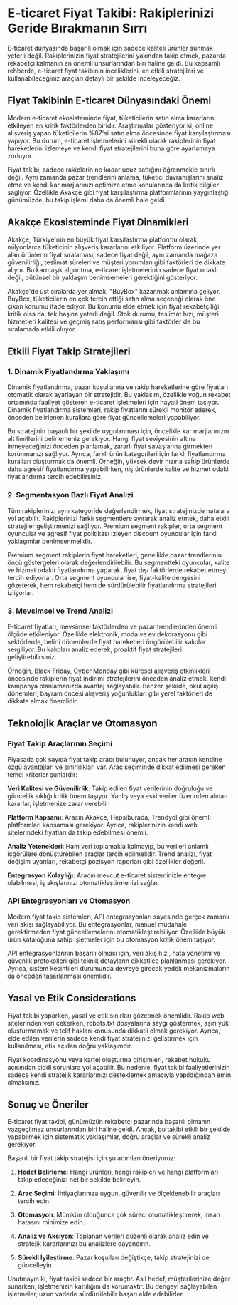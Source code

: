 # E-ticaret Fiyat Takibi: Rakiplerinizi Geride Bırakmanın Sırrı

E-ticaret dünyasında başarılı olmak için sadece kaliteli ürünler sunmak yeterli değil. Rakiplerinizin fiyat stratejilerini yakından takip etmek, pazarda rekabetçi kalmanın en önemli unsurlarından biri haline geldi. Bu kapsamlı rehberde, e-ticaret fiyat takibinin inceliklerini, en etkili stratejileri ve kullanabileceğiniz araçları detaylı bir şekilde inceleyeceğiz.

## Fiyat Takibinin E-ticaret Dünyasındaki Önemi

Modern e-ticaret ekosisteminde fiyat, tüketicilerin satın alma kararlarını etkileyen en kritik faktörlerden biridir. Araştırmalar gösteriyor ki, online alışveriş yapan tüketicilerin %87'si satın alma öncesinde fiyat karşılaştırması yapıyor. Bu durum, e-ticaret işletmelerini sürekli olarak rakiplerinin fiyat hareketlerini izlemeye ve kendi fiyat stratejilerini buna göre ayarlamaya zorluyor.

Fiyat takibi, sadece rakiplerin ne kadar ucuz sattığını öğrenmekle sınırlı değil. Aynı zamanda pazar trendlerini anlama, tüketici davranışlarını analiz etme ve kendi kar marjlarınızı optimize etme konularında da kritik bilgiler sağlıyor. Özellikle Akakçe gibi fiyat karşılaştırma platformlarının yaygınlaştığı günümüzde, bu takip işlemi daha da önemli hale geldi.

## Akakçe Ekosisteminde Fiyat Dinamikleri

Akakçe, Türkiye'nin en büyük fiyat karşılaştırma platformu olarak, milyonlarca tüketicinin alışveriş kararlarını etkiliyor. Platform üzerinde yer alan ürünlerin fiyat sıralaması, sadece fiyat değil, aynı zamanda mağaza güvenilirliği, teslimat süreleri ve müşteri yorumları gibi faktörleri de dikkate alıyor. Bu karmaşık algoritma, e-ticaret işletmelerinin sadece fiyat odaklı değil, bütünsel bir yaklaşım benimsemeleri gerektiğini gösteriyor.

Akakçe'de üst sıralarda yer almak, "BuyBox" kazanmak anlamına geliyor. BuyBox, tüketicilerin en çok tercih ettiği satın alma seçeneği olarak öne çıkan konumu ifade ediyor. Bu konumu elde etmek için fiyat rekabetçiliği kritik olsa da, tek başına yeterli değil. Stok durumu, teslimat hızı, müşteri hizmetleri kalitesi ve geçmiş satış performansı gibi faktörler de bu sıralamada etkili oluyor.

## Etkili Fiyat Takip Stratejileri

### 1. Dinamik Fiyatlandırma Yaklaşımı

Dinamik fiyatlandırma, pazar koşullarına ve rakip hareketlerine göre fiyatları otomatik olarak ayarlayan bir stratejidir. Bu yaklaşım, özellikle yoğun rekabet ortamında faaliyet gösteren e-ticaret işletmeleri için hayati önem taşıyor. Dinamik fiyatlandırma sistemleri, rakip fiyatlarını sürekli monitör ederek, önceden belirlenen kurallara göre fiyat güncellemeleri yapabiliyor.

Bu stratejinin başarılı bir şekilde uygulanması için, öncelikle kar marjlarınızın alt limitlerini belirlemeniz gerekiyor. Hangi fiyat seviyesinin altına inmeyeceğinizi önceden planlamak, zararlı fiyat savaşlarına girmekten korunmanızı sağlıyor. Ayrıca, farklı ürün kategorileri için farklı fiyatlandırma kuralları oluşturmak da önemli. Örneğin, yüksek devir hızına sahip ürünlerde daha agresif fiyatlandırma yapabilirken, niş ürünlerde kalite ve hizmet odaklı fiyatlandırma tercih edebilirsiniz.

### 2. Segmentasyon Bazlı Fiyat Analizi

Tüm rakiplerinizi aynı kategoride değerlendirmek, fiyat stratejinizde hatalara yol açabilir. Rakiplerinizi farklı segmentlere ayırarak analiz etmek, daha etkili stratejiler geliştirmenizi sağlıyor. Premium segment rakipler, orta segment oyuncular ve agresif fiyat politikası izleyen discount oyuncular için farklı yaklaşımlar benimsenmelidir.

Premium segment rakiplerin fiyat hareketleri, genellikle pazar trendlerinin öncü göstergeleri olarak değerlendirilebilir. Bu segmentteki oyuncular, kalite ve hizmet odaklı fiyatlandırma yaparak, fiyat dışı faktörlerde rekabet etmeyi tercih ediyorlar. Orta segment oyuncular ise, fiyat-kalite dengesini gözeterek, hem rekabetçi hem de sürdürülebilir fiyatlandırma stratejileri izliyorlar.

### 3. Mevsimsel ve Trend Analizi

E-ticaret fiyatları, mevsimsel faktörlerden ve pazar trendlerinden önemli ölçüde etkileniyor. Özellikle elektronik, moda ve ev dekorasyonu gibi sektörlerde, belirli dönemlerde fiyat hareketleri öngörülebilir kalıplar sergiliyor. Bu kalıpları analiz ederek, proaktif fiyat stratejileri geliştirebilirsiniz.

Örneğin, Black Friday, Cyber Monday gibi küresel alışveriş etkinlikleri öncesinde rakiplerin fiyat indirimi stratejilerini önceden analiz etmek, kendi kampanya planlamanızda avantaj sağlayabilir. Benzer şekilde, okul açılış dönemleri, bayram öncesi alışveriş yoğunlukları gibi yerel faktörleri de dikkate almak önemlidir.

## Teknolojik Araçlar ve Otomasyon

### Fiyat Takip Araçlarının Seçimi

Piyasada çok sayıda fiyat takip aracı bulunuyor, ancak her aracın kendine özgü avantajları ve sınırlılıkları var. Araç seçiminde dikkat edilmesi gereken temel kriterler şunlardır:

**Veri Kalitesi ve Güvenilirlik**: Takip edilen fiyat verilerinin doğruluğu ve güncellik sıklığı kritik önem taşıyor. Yanlış veya eski veriler üzerinden alınan kararlar, işletmenize zarar verebilir.

**Platform Kapsamı**: Aracın Akakçe, Hepsiburada, Trendyol gibi önemli platformları kapsaması gerekiyor. Ayrıca, rakiplerinizin kendi web sitelerindeki fiyatları da takip edebilmesi önemli.

**Analiz Yetenekleri**: Ham veri toplamakla kalmayıp, bu verileri anlamlı içgörülere dönüştürebilen araçlar tercih edilmelidir. Trend analizi, fiyat değişim uyarıları, rekabetçi pozisyon raporları gibi özellikler değerli.

**Entegrasyon Kolaylığı**: Aracın mevcut e-ticaret sisteminizle entegre olabilmesi, iş akışlarınızı otomatikleştirmenizi sağlar.

### API Entegrasyonları ve Otomasyon

Modern fiyat takip sistemleri, API entegrasyonları sayesinde gerçek zamanlı veri akışı sağlayabiliyor. Bu entegrasyonlar, manuel müdahale gerektirmeden fiyat güncellemelerini otomatikleştirebiliyor. Özellikle büyük ürün kataloğuna sahip işletmeler için bu otomasyon kritik önem taşıyor.

API entegrasyonlarının başarılı olması için, veri akış hızı, hata yönetimi ve güvenlik protokolleri gibi teknik detayların dikkatlice planlanması gerekiyor. Ayrıca, sistem kesintileri durumunda devreye girecek yedek mekanizmaların da önceden tasarlanması önemlidir.

## Yasal ve Etik Considerations

Fiyat takibi yaparken, yasal ve etik sınırları gözetmek önemlidir. Rakip web sitelerinden veri çekerken, robots.txt dosyalarına saygı göstermek, aşırı yük oluşturmamak ve telif hakları konusunda dikkatli olmak gerekiyor. Ayrıca, elde edilen verilerin sadece kendi fiyat stratejinizi geliştirmek için kullanılması, etik açıdan doğru yaklaşımdır.

Fiyat koordinasyonu veya kartel oluşturma girişimleri, rekabet hukuku açısından ciddi sorunlara yol açabilir. Bu nedenle, fiyat takibi faaliyetlerinizin sadece kendi stratejik kararlarınızı desteklemek amacıyla yapıldığından emin olmalısınız.

## Sonuç ve Öneriler

E-ticaret fiyat takibi, günümüzün rekabetçi pazarında başarılı olmanın vazgeçilmez unsurlarından biri haline geldi. Ancak, bu takibi etkili bir şekilde yapabilmek için sistematik yaklaşımlar, doğru araçlar ve sürekli analiz gerekiyor.

Başarılı bir fiyat takip stratejisi için şu adımları öneriyoruz:

1. **Hedef Belirleme**: Hangi ürünleri, hangi rakipleri ve hangi platformları takip edeceğinizi net bir şekilde belirleyin.

2. **Araç Seçimi**: İhtiyaçlarınıza uygun, güvenilir ve ölçeklenebilir araçları tercih edin.

3. **Otomasyon**: Mümkün olduğunca çok süreci otomatikleştirerek, insan hatasını minimize edin.

4. **Analiz ve Aksiyon**: Toplanan verileri düzenli olarak analiz edin ve stratejik kararlarınızı bu analizlere dayandırın.

5. **Sürekli İyileştirme**: Pazar koşulları değiştikçe, takip stratejinizi de güncelleyin.

Unutmayın ki, fiyat takibi sadece bir araçtır. Asıl hedef, müşterilerinize değer sunarken, işletmenizin karlılığını da korumaktır. Bu dengeyi sağlayabilen işletmeler, uzun vadede sürdürülebilir başarı elde edebilirler.

